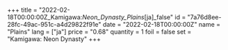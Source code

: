 +++
title = "2022-02-18T00:00:00Z_Kamigawa:_Neon_Dynasty_Plains_[ja]_false"
id = "7a76d8ee-28fc-49ac-951c-a4d29822f91e"
date = "2022-02-18T00:00:00Z"
name = "Plains"
lang = ["ja"]
price = "0.68"
quantity = 1
foil = false
set = "Kamigawa: Neon Dynasty"
+++

